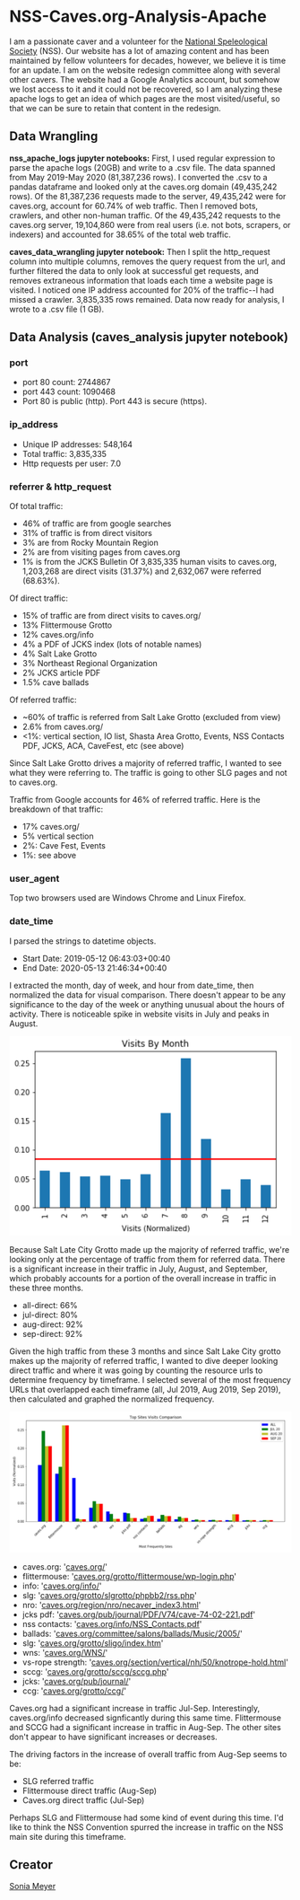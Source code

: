 # NSS-Caves.org-Analysis-Apache

I am a passionate caver and a volunteer for the [National Speleological Society](caves.org) (NSS). Our website has a lot of amazing content and has been maintained by fellow volunteers for decades, however, we believe it is time for an update. I am on the website redesign committee along with several other cavers. The website had a Google Analytics account, but somehow we lost access to it and it could not be recovered, so I am analyzing these apache logs to get an idea of which pages are the most visited/useful, so that we can be sure to retain that content in the redesign.

## Data Wrangling
**nss_apache_logs jupyter notebooks:** First, I used regular expression to parse the apache logs (20GB) and write to a .csv file. The data spanned from May 2019-May 2020 (81,387,236 rows). I converted the .csv to a pandas dataframe and looked only at the caves.org domain (49,435,242 rows). Of the 81,387,236 requests made to the server, 49,435,242 were for caves.org, account for 60.74% of web traffic. Then I removed bots, crawlers, and other non-human traffic. Of the 49,435,242 requests to the caves.org server, 19,104,860 were from real users (i.e. not bots, scrapers, or indexers) and accounted for 38.65% of the total web traffic.

**caves_data_wrangling jupyter notebook:** Then I split the http_request column into multiple columns, removes the query request from the url, and further filtered the data to only look at successful get requests, and removes extraneous information that loads each time a website page is visited. I noticed one IP address accounted for 20% of the traffic--I had missed a crawler. 3,835,335 rows remained. Data now ready for analysis, I wrote to a .csv file (1 GB).

## Data Analysis (caves_analysis jupyter notebook)

### port
* port 80 count: 2744867
* port 443 count: 1090468
* Port 80 is public (http). Port 443 is secure (https).


### ip_address
* Unique IP addresses: 548,164
* Total traffic: 3,835,335
* Http requests per user: 7.0

### referrer & http_request
Of total traffic:
* 46% of traffic are from google searches
* 31% of traffic is from direct visitors
* 3% are from Rocky Mountain Region
* 2% are from visiting pages from caves.org
* 1% is from the JCKS Bulletin
Of 3,835,335 human visits to caves.org, 1,203,268 are direct visits (31.37%) and 2,632,067 were referred (68.63%).

Of direct traffic:
* 15% of traffic are from direct visits to caves.org/
* 13% Flittermouse Grotto
* 12% caves.org/info
* 4% a PDF of JCKS index (lots of notable names)
* 4% Salt Lake Grotto
* 3% Northeast Regional Organization
* 2% JCKS article PDF
* 1.5% cave ballads

Of referred traffic:
* ~60% of traffic is referred from Salt Lake Grotto (excluded from view)
* 2.6% from caves.org/
* <1%: vertical section, IO list, Shasta Area Grotto, Events, NSS Contacts PDF, JCKS, ACA, CaveFest, etc (see above)

Since Salt Lake Grotto drives a majority of referred traffic, I wanted to see what they were referring to. The traffic is going to other SLG pages and not to caves.org.

Traffic from Google accounts for 46% of referred traffic. Here is the breakdown of that traffic:
* 17% caves.org/
* 5% vertical section
* 2%: Cave Fest, Events
* 1%: see above

### user_agent
Top two browsers used are Windows Chrome and Linux Firefox.


### date_time
I parsed the strings to datetime objects.
* Start Date: 2019-05-12 06:43:03+00:40
* End Date: 2020-05-13 21:46:34+00:40

I extracted the month, day of week, and hour from date_time, then normalized the data for visual comparison. There doesn't appear to be any significance to the day of the week or anything unusual about the hours of activity. There is noticeable spike in website visits in July and peaks in August.

![usage_by_month](usage_by_month.png)


Because Salt Late City Grotto made up the majority of referred traffic, we're looking only at the percentage of traffic from them for referred data. There is a significant increase in their traffic in July, August, and September, which probably accounts for a portion of the overall increase in traffic in these three months.
* all-direct: 66%
* jul-direct: 80%
* aug-direct: 92%
* sep-direct: 92%

Given the high traffic from these 3 months and since Salt Lake City grotto makes up the majority of referred traffic, I wanted to dive deeper looking direct traffic and where it was going by counting the resource urls to determine frequency by timeframe. I selected several of the most frequency URLs that overlapped each timeframe (all, Jul 2019, Aug 2019, Sep 2019), then calculated and graphed the normalized frequency.

![top_sites_comparison](top_sites_comparison.png)


* caves.org: '[caves.org/](caves.org/)'
* flittermouse: '[caves.org/grotto/flittermouse/wp-login.php](caves.org/grotto/flittermouse/wp-login.php)'
* info: '[caves.org/info/](caves.org/info/)'
* slg: '[caves.org/grotto/slgrotto/phpbb2/rss.php](caves.org/grotto/slgrotto/phpbb2/rss.php)'
* nro: '[caves.org/region/nro/necaver_index3.html](caves.org/region/nro/necaver_index3.html)'
* jcks pdf: '[caves.org/pub/journal/PDF/V74/cave-74-02-221.pdf](caves.org/pub/journal/PDF/V74/cave-74-02-221.pdf)'
* nss contacts: '[caves.org/info/NSS_Contacts.pdf](caves.org/info/NSS_Contacts.pdf)'
* ballads: '[caves.org/committee/salons/ballads/Music/2005/](caves.org/committee/salons/ballads/Music/2005/)'
* slg: '[caves.org/grotto/sligo/index.htm](caves.org/grotto/sligo/index.htm)'
* wns: '[caves.org/WNS/](caves.org/WNS/)'
* vs-rope strength: '[caves.org/section/vertical/nh/50/knotrope-hold.html](caves.org/section/vertical/nh/50/knotrope-hold.html)'
* sccg: '[caves.org/grotto/sccg/sccg.php](caves.org/grotto/sccg/sccg.php)'
* jcks: '[caves.org/pub/journal/](caves.org/pub/journal/)'
* ccg: '[caves.org/grotto/ccg/](caves.org/grotto/ccg/)'

Caves.org had a significant increase in traffic Jul-Sep. Interestingly, caves.org/info decreased signficantly during this same time. Flittermouse and SCCG had a significant increase in traffic in Aug-Sep. The other sites don't appear to have significant increases or decreases.

The driving factors in the increase of overall traffic from Aug-Sep seems to be:
* SLG referred traffic
* Flittermouse direct traffic (Aug-Sep)
* Caves.org direct traffic (Jul-Sep)

Perhaps SLG and Flittermouse had some kind of event during this time. I'd like to think the NSS Convention spurred the increase in traffic on the NSS main site during this timeframe.


## Creator
[Sonia Meyer](https://github.com/soniawmeyer)
